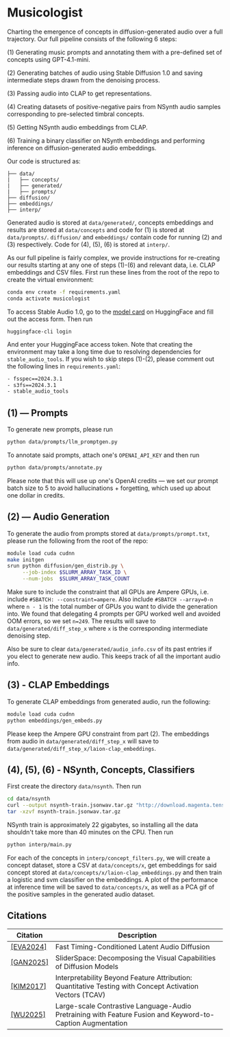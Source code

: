 # Musicologist
Charting the emergence of concepts in diffusion-generated audio over a full trajectory. Our full pipeline consists of the following 6 steps:

(1) Generating music prompts and annotating them with a pre-defined set of concepts using GPT-4.1-mini.

(2) Generating batches of audio using Stable Diffusion 1.0 and saving intermediate steps drawn from the denoising process.

(3) Passing audio into CLAP to get representations.

(4) Creating datasets of positive-negative pairs from NSynth audio samples corresponding to pre-selected timbral concepts.

(5) Getting NSynth audio embeddings from CLAP.

(6) Training a binary classifier on NSynth embeddings and performing inference on diffusion-generated audio embeddings.

Our code is structured as: 

``` text
├── data/
|   ├── concepts/
|   ├── generated/
|   ├── prompts/
├── diffusion/
├── embeddings/
├── interp/
```

Generated audio is stored at `data/generated/`, concepts embeddings and results are stored at `data/concepts` and code for (1) is stored at `data/prompts/`. `diffusion/` and `embeddings/` contain code for running (2) and (3) respectively. Code for (4), (5), (6) is stored at `interp/`. 

As our full pipeline is fairly complex, we provide instructions for re-creating our results starting at any one of steps (1)-(6) and relevant data, i.e. CLAP embeddings and CSV files. First run these lines from the root of the repo to create the virtual environment:
```bash
conda env create -f requirements.yaml
conda activate musicologist
```
To access Stable Audio 1.0, go to the [model card](https://huggingface.co/stabilityai/stable-audio-open-1.0) on HuggingFace and fill out the access form. Then run
```
huggingface-cli login
```
And enter your HuggingFace access token. Note that creating the environment may take a long time due to resolving dependencies for `stable_audio_tools`. If you wish to skip steps (1)-(2), please comment out the following lines in `requirements.yaml`:
```bash
- fsspec==2024.3.1
- s3fs==2024.3.1
- stable_audio_tools
```
## (1) — Prompts

To generate new prompts, please run
```bash
python data/prompts/llm_promptgen.py
```
To annotate said prompts, attach one's `OPENAI_API_KEY` and then run
```bash
python data/prompts/annotate.py
```
Please note that this will use up one's OpenAI credits — we set our prompt batch size to 5 to avoid hallucinations + forgetting, which used up about one dollar in credits.

## (2) — Audio Generation

To generate the audio from prompts stored at `data/prompts/prompt.txt`, please run the following from the root of the repo:
```bash
module load cuda cudnn
make initgen
srun python diffusion/gen_distrib.py \
     --job-index $SLURM_ARRAY_TASK_ID \
     --num-jobs  $SLURM_ARRAY_TASK_COUNT
```
Make sure to include the constraint that all GPUs are Ampere GPUs, i.e. include `#SBATCH: --constraint=ampere`. Also include `#SBATCH --array=0-n` where `n - 1` is the total number of GPUs you want to divide the generation into. We found that delegating 4 prompts per GPU worked well and avoided OOM errors, so we set `n=249`. The results will save to `data/generated/diff_step_x` where `x` is the corresponding intermediate denoising step. 

Also be sure to clear `data/generated/audio_info.csv` of its past entries if you elect to generate new audio. This keeps track of all the important audio info.

## (3) - CLAP Embeddings

To generate CLAP embeddings from generated audio, run the following:

```bash
module load cuda cudnn
python embeddings/gen_embeds.py
```
Please keep the Ampere GPU constraint from part (2). The embeddings from audio in `data/generated/diff_step_x` will save to `data/generated/diff_step_x/laion-clap_embeddings`. 

## (4), (5), (6) - NSynth, Concepts, Classifiers

First create the directory `data/nsynth`. Then run
```bash
cd data/nsynth
curl --output nsynth-train.jsonwav.tar.gz "http://download.magenta.tensorflow.org/datasets/nsynth/nsynth-train.jsonwav.tar.gz"
tar -xzvf nsynth-train.jsonwav.tar.gz
```
NSynth train is approximately 22 gigabytes, so installing all the data shouldn't take more than 40 minutes on the CPU. Then run
```bash
python interp/main.py
```
For each of the concepts in `interp/concept_filters.py`, we will create a concept dataset, store a CSV at `data/concepts/x`, get embeddings for said concept stored at `data/concepts/x/laion-clap_embeddings.py` and then train a logistic and svm classifier on the embeddings. A plot of the performance at inference time will be saved to `data/concepts/x`, as well as a PCA gif of the positive samples in the generated audio dataset.

## Citations

| Citation | Description |
|----------|-------------|
| [[EVA2024]](https://arxiv.org/pdf/2402.04825) | Fast Timing-Conditioned Latent Audio Diffusion |
| [[GAN2025]](https://arxiv.org/pdf/2502.01639) | SliderSpace: Decomposing the Visual Capabilities of Diffusion Models |
| [[KIM2017]](https://arxiv.org/pdf/1711.11279) | Interpretability Beyond Feature Attribution: Quantitative Testing with Concept Activation Vectors (TCAV) |
| [[WU2025]](https://arxiv.org/pdf/2211.06687) | Large-scale Contrastive Language-Audio Pretraining with Feature Fusion and Keyword-to-Caption Augmentation |

